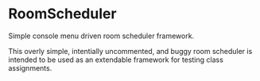 # RoomScheduler
Simple console menu driven room scheduler framework.

This overly simple, intentially uncommented, and buggy room scheduler is intended to be used as an extendable framework for testing class assignments.
